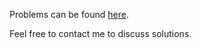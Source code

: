 Problems can be found [here](http://projecteuler.net). 

Feel free to contact me to discuss solutions.